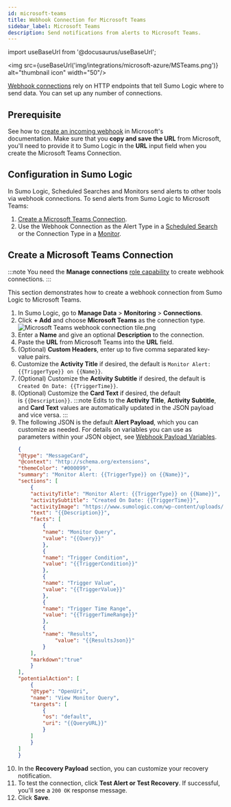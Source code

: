 ```yaml
---
id: microsoft-teams
title: Webhook Connection for Microsoft Teams
sidebar_label: Microsoft Teams
description: Send notifications from alerts to Microsoft Teams.
---
```


import useBaseUrl from '@docusaurus/useBaseUrl';

<img src={useBaseUrl('img/integrations/microsoft-azure/MSTeams.png')} alt="thumbnail icon" width="50"/>

[Webhook connections](set-up-webhook-connections.md) rely on HTTP endpoints that tell Sumo Logic where to send data. You can set up any number of connections. 

## Prerequisite

See how to [create an incoming webhook](https://docs.microsoft.com/en-us/microsoftteams/platform/webhooks-and-connectors/how-to/add-incoming-webhook) in Microsoft's documentation. Make sure that you **copy and save the URL** from Microsoft, you'll need to provide it to Sumo Logic in the **URL** input field when you create the Microsoft Teams Connection.

## Configuration in Sumo Logic

In Sumo Logic, Scheduled Searches and Monitors send alerts to other tools via webhook connections. To send alerts from Sumo Logic to Microsoft Teams:

1. [Create a Microsoft Teams Connection](#create-a-microsoft-teams-connection).
1. Use the Webhook Connection as the Alert Type in a [Scheduled Search](schedule-searches-webhook-connections.md) or the Connection Type in a [Monitor](/docs/alerts/monitors).

## Create a Microsoft Teams Connection

:::note
You need the **Manage connections** [role capability](/docs/manage/users-roles/roles/role-capabilities) to create webhook connections.
:::

This section demonstrates how to create a webhook connection from Sumo Logic to Microsoft Teams.

1. In Sumo Logic, go to **Manage Data** > **Monitoring** > **Connections**.
1. Click **+ Add** and choose **Microsoft Teams** as the connection type.<br/> ![Microsoft Teams webhook connection tile.png](/img/connection-and-integration/ms-teams-webhook-connection-tile.png)
1. Enter a **Name** and give an optional **Description** to the connection.
1. Paste the **URL** from Microsoft Teams into the **URL** field.
1. (Optional) **Custom Headers**, enter up to five comma separated key-value pairs.
1. Customize the **Activity Title** if desired, the default is `Monitor Alert: {{TriggerType}} on {{Name}}`.
1. (Optional) Customize the **Activity Subtitle** if desired, the default is `Created On Date: {{TriggerTime}}`.
1. (Optional) Customize the **Card Text** if desired, the default is `{{Description}}`.
    :::note
    Edits to the **Activity Title**, **Activity Subtitle**, and **Card Text** values are automatically updated in the JSON payload and vice versa.
    :::
1. The following JSON is the default **Alert Payload**, which you can customize as needed. For details on variables you can use as parameters within your JSON object, see [Webhook Payload Variables](set-up-webhook-connections.md).
    ```json
    {
    "@type": "MessageCard",
    "@context": "http://schema.org/extensions",
    "themeColor": "#000099",
    "summary": "Monitor Alert: {{TriggerType}} on {{Name}}",
    "sections": [
        {
        "activityTitle": "Monitor Alert: {{TriggerType}} on {{Name}}",
        "activitySubtitle": "Created On Date: {{TriggerTime}}",
        "activityImage": "https://www.sumologic.com/wp-content/uploads/sumo-logic-logo.png",
        "text": "{{Description}}",
        "facts": [
            {
            "name": "Monitor Query",
            "value": "{{Query}}"
            },
            {
            "name": "Trigger Condition",
            "value": "{{TriggerCondition}}"
            },
            {
            "name": "Trigger Value",
            "value": "{{TriggerValue}}"
            },
            {
            "name": "Trigger Time Range",
            "value": "{{TriggerTimeRange}}"
            },
            {
            "name": "Results",
                "value": "{{ResultsJson}}"
            }
        ],
        "markdown":"true"
        }
    ],
    "potentialAction": [
        {
        "@type": "OpenUri",
        "name": "View Monitor Query",
        "targets": [
            {
            "os": "default",
            "uri": "{{QueryURL}}"
            }
        ]
        }
    ]
    }
    ```
1. In the **Recovery Payload** section, you can customize your recovery notification.
1. To test the connection, click **Test Alert or Test Recovery**. If successful, you'll see a `200 OK` response message.
1. Click **Save**.
